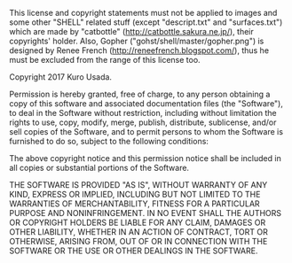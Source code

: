 This license and copyright statements must not be applied to images and some other "SHELL" related stuff (except "descript.txt" and "surfaces.txt") which are made by "catbottle" (http://catbottle.sakura.ne.jp/), their copyrights' holder.
Also, Gopher ("gohst/shell/master/gopher.png") is designed by Renee French (http://reneefrench.blogspot.com/), thus he must be excluded from the range of this license too.

Copyright 2017 Kuro Usada.

Permission is hereby granted, free of charge, to any person obtaining a copy of this software and associated documentation files (the "Software"), to deal in the Software without restriction, including without limitation the rights to use, copy, modify, merge, publish, distribute, sublicense, and/or sell copies of the Software, and to permit persons to whom the Software is furnished to do so, subject to the following conditions:

The above copyright notice and this permission notice shall be included in all copies or substantial portions of the Software.

THE SOFTWARE IS PROVIDED "AS IS", WITHOUT WARRANTY OF ANY KIND, EXPRESS OR IMPLIED, INCLUDING BUT NOT LIMITED TO THE WARRANTIES OF MERCHANTABILITY, FITNESS FOR A PARTICULAR PURPOSE AND NONINFRINGEMENT. IN NO EVENT SHALL THE AUTHORS OR COPYRIGHT HOLDERS BE LIABLE FOR ANY CLAIM, DAMAGES OR OTHER LIABILITY, WHETHER IN AN ACTION OF CONTRACT, TORT OR OTHERWISE, ARISING FROM, OUT OF OR IN CONNECTION WITH THE SOFTWARE OR THE USE OR OTHER DEALINGS IN THE SOFTWARE.

